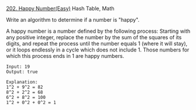 [202. Happy Number(Easy)](https://leetcode.com/problems/happy-number/)
Hash Table, Math

Write an algorithm to determine if a number is "happy".

A happy number is a number defined by the following process:
Starting with any positive integer, replace the number by the sum of the squares of its digits, and repeat the process
until the number equals 1 (where it will stay), or it loops endlessly in a cycle which does not include 1. Those numbers
for which this process ends in 1 are happy numbers.

```
Input: 19
Output: true

Explanation:
1^2 + 9^2 = 82
8^2 + 2^2 = 68
6^2 + 8^2 = 100
1^2 + 0^2 + 0^2 = 1
```